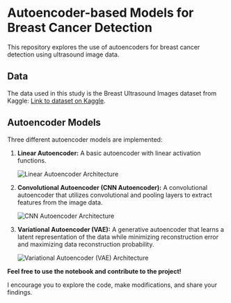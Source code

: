 # Autoencoder-based Models for Breast Cancer Detection

This repository explores the use of autoencoders for breast cancer detection using ultrasound image data.

## Data

The data used in this study is the Breast Ultrasound Images dataset from Kaggle: [Link to dataset on Kaggle](https://www.kaggle.com/datasets/aryashah2k/breast-ultrasound-images-dataset/).

## Autoencoder Models

Three different autoencoder models are implemented:

1. **Linear Autoencoder:** A basic autoencoder with linear activation functions.

   ![Linear Autoencoder Architecture](./linear_autoencoder.png)

2. **Convolutional Autoencoder (CNN Autoencoder):** A convolutional autoencoder that utilizes convolutional and pooling layers to extract features from the image data.

   ![CNN Autoencoder Architecture](./convolutional_autoencoder.png)

3. **Variational Autoencoder (VAE):** A generative autoencoder that learns a latent representation of the data while minimizing reconstruction error and maximizing data reconstruction probability.

   ![Variational Autoencoder (VAE) Architecture](./vae.png)

**Feel free to use the notebook and contribute to the project!**

I encourage you to explore the code, make modifications, and share your findings.
